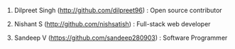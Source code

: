 1. Dilpreet Singh (http://github.com/dilpreet96) : Open source contributor

2. Nishant S (http://github.com/nishsatish) : Full-stack web developer

3. Sandeep V (https://github.com/sandeep280903) : Software Programmer

